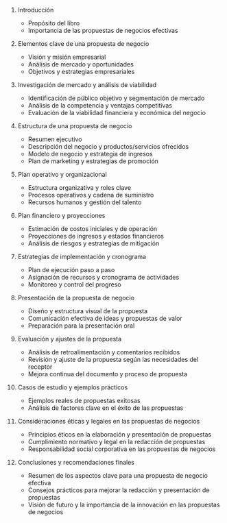 1. Introducción
   - Propósito del libro
   - Importancia de las propuestas de negocios efectivas

2. Elementos clave de una propuesta de negocio
   - Visión y misión empresarial
   - Análisis de mercado y oportunidades
   - Objetivos y estrategias empresariales

3. Investigación de mercado y análisis de viabilidad
   - Identificación de público objetivo y segmentación de mercado
   - Análisis de la competencia y ventajas competitivas
   - Evaluación de la viabilidad financiera y económica del negocio

4. Estructura de una propuesta de negocio
   - Resumen ejecutivo
   - Descripción del negocio y productos/servicios ofrecidos
   - Modelo de negocio y estrategia de ingresos
   - Plan de marketing y estrategias de promoción

5. Plan operativo y organizacional
   - Estructura organizativa y roles clave
   - Procesos operativos y cadena de suministro
   - Recursos humanos y gestión del talento

6. Plan financiero y proyecciones
   - Estimación de costos iniciales y de operación
   - Proyecciones de ingresos y estados financieros
   - Análisis de riesgos y estrategias de mitigación

7. Estrategias de implementación y cronograma
   - Plan de ejecución paso a paso
   - Asignación de recursos y cronograma de actividades
   - Monitoreo y control del progreso

8. Presentación de la propuesta de negocio
   - Diseño y estructura visual de la propuesta
   - Comunicación efectiva de ideas y propuestas de valor
   - Preparación para la presentación oral

9. Evaluación y ajustes de la propuesta
   - Análisis de retroalimentación y comentarios recibidos
   - Revisión y ajuste de la propuesta según las necesidades del receptor
   - Mejora continua del documento y proceso de propuesta

10. Casos de estudio y ejemplos prácticos
    - Ejemplos reales de propuestas exitosas
    - Análisis de factores clave en el éxito de las propuestas

11. Consideraciones éticas y legales en las propuestas de negocios
    - Principios éticos en la elaboración y presentación de propuestas
    - Cumplimiento normativo y legal en la redacción de propuestas
    - Responsabilidad social corporativa en las propuestas de negocios

12. Conclusiones y recomendaciones finales
    - Resumen de los aspectos clave para una propuesta de negocio efectiva
    - Consejos prácticos para mejorar la redacción y presentación de propuestas
    - Visión de futuro y la importancia de la innovación en las propuestas de negocios
